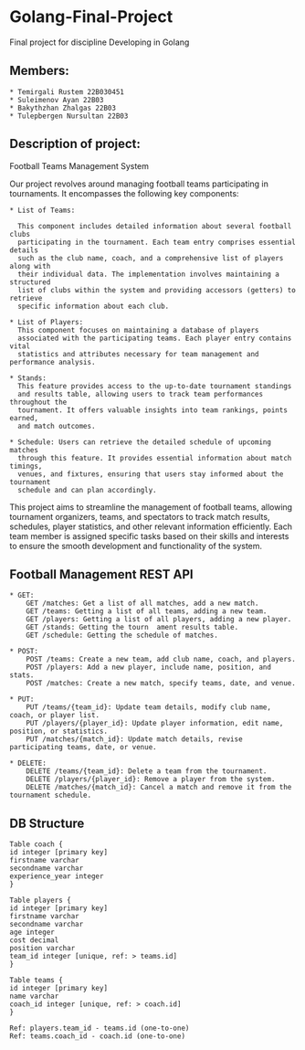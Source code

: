 # Golang-Final-Project
Final project for discipline Developing in Golang

## Members:
    * Temirgali Rustem 22B030451 
    * Suleimenov Ayan 22B03 
    * Bakythzhan Zhalgas 22B03
    * Tulepbergen Nursultan 22B03

## Description of project:
Football Teams Management System

Our project revolves around managing football teams participating in tournaments. It encompasses the following key components:

    * List of Teams: 

      This component includes detailed information about several football clubs
      participating in the tournament. Each team entry comprises essential details
      such as the club name, coach, and a comprehensive list of players along with
      their individual data. The implementation involves maintaining a structured 
      list of clubs within the system and providing accessors (getters) to retrieve
      specific information about each club.

    * List of Players:
      This component focuses on maintaining a database of players
      associated with the participating teams. Each player entry contains vital 
      statistics and attributes necessary for team management and performance analysis.

    * Stands:
      This feature provides access to the up-to-date tournament standings
      and results table, allowing users to track team performances throughout the
      tournament. It offers valuable insights into team rankings, points earned, 
      and match outcomes.

    * Schedule: Users can retrieve the detailed schedule of upcoming matches
      through this feature. It provides essential information about match timings, 
      venues, and fixtures, ensuring that users stay informed about the tournament 
      schedule and can plan accordingly.

This project aims to streamline the management of football teams, allowing tournament organizers, teams, and spectators to track match results, schedules, player statistics, and other relevant information efficiently. Each team member is assigned specific tasks based on their skills and interests to ensure the smooth development and functionality of the system.

## Football Management REST API
    * GET:
        GET /matches: Get a list of all matches, add a new match.
        GET /teams: Getting a list of all teams, adding a new team.
        GET /players: Getting a list of all players, adding a new player.
        GET /stands: Getting the tourn  ament results table.
        GET /schedule: Getting the schedule of matches.

    * POST:
        POST /teams: Create a new team, add club name, coach, and players.
        POST /players: Add a new player, include name, position, and stats.
        POST /matches: Create a new match, specify teams, date, and venue.

    * PUT:
        PUT /teams/{team_id}: Update team details, modify club name, coach, or player list.
        PUT /players/{player_id}: Update player information, edit name, position, or statistics.
        PUT /matches/{match_id}: Update match details, revise participating teams, date, or venue.

    * DELETE:
        DELETE /teams/{team_id}: Delete a team from the tournament.
        DELETE /players/{player_id}: Remove a player from the system.
        DELETE /matches/{match_id}: Cancel a match and remove it from the tournament schedule.

## DB Structure

    Table coach {
    id integer [primary key]
    firstname varchar
    secondname varchar
    experience_year integer
    }
    
    Table players {
    id integer [primary key]
    firstname varchar
    secondname varchar
    age integer
    cost decimal
    position varchar
    team_id integer [unique, ref: > teams.id]
    }
    
    Table teams {
    id integer [primary key]
    name varchar
    coach_id integer [unique, ref: > coach.id]
    }
    
    Ref: players.team_id - teams.id (one-to-one)
    Ref: teams.coach_id - coach.id (one-to-one)
